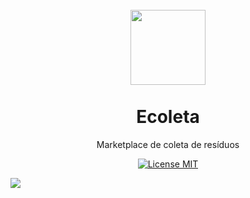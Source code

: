 <h1 align="center">
<br>
  <img src="https://github.com/mmont17/next-level-week/tree/master/public/assets/Readme/logo.png" alt="" width="120">
<br>
<br>
Ecoleta
</h1>

<p align="center">Marketplace de coleta de resíduos</p>

<p align="center">
  <a href="https://opensource.org/licenses/MIT">
    <img src="https://img.shields.io/badge/License-MIT-blue.svg" alt="License MIT">
  </a>
</p>

![](https://github.com/mmont17/next-level-week/blob/master/public/assets/Readme/readmeEcoleta.gif)
